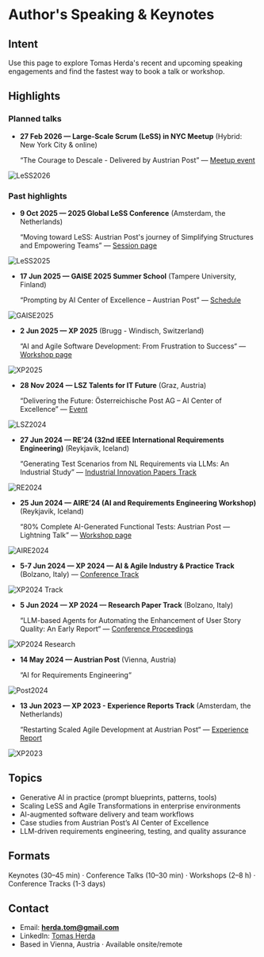 # Author's Speaking & Keynotes

## Intent
Use this page to explore Tomas Herda's recent and upcoming speaking engagements and find the fastest way to book a talk or workshop.

## Highlights

### Planned talks
- **27 Feb 2026 — Large-Scale Scrum (LeSS) in NYC Meetup** (Hybrid: New York City & online)

  “The Courage to Descale - Delivered by Austrian Post” — [Meetup event](https://www.meetup.com/large-scale-scrum-less-in-nyc/events/311688494/)
<img src="../assets/speaking/less2026.png" alt="LeSS2026">

### Past highlights
- **9 Oct 2025 — 2025 Global LeSS Conference** (Amsterdam, the Netherlands)

  “Moving toward LeSS: Austrian Post's journey of Simplifying Structures and Empowering Teams” — [Session page](https://less.works/conferenza/sessions/2025-global-less-conference-amsterdam-moving-toward-less-austrian-post-s-journey-of-simplifying-structures-and-empowering-teams-446)
<img src="../assets/speaking/less2025b.PNG" alt="LeSS2025">

- **17 Jun 2025 — GAISE 2025 Summer School** (Tampere University, Finland)

  “Prompting by AI Center of Excellence – Austrian Post” — [Schedule](https://gpt-lab.eu/gaise-2025/schedule/)
<img src="../assets/speaking/gaise2025.jpg" alt="GAISE2025">

- **2 Jun 2025 — XP 2025** (Brugg - Windisch, Switzerland)

  “AI and Agile Software Development: From Frustration to Success“ — [Workshop page](https://conf.researchr.org/home/xp-2025/aiandagile-2025#program)
<img src="../assets/speaking/xp2025.jpg" alt="XP2025">

- **28 Nov 2024 — LSZ Talents for IT Future** (Graz, Austria)

  “Delivering the Future: Österreichische Post AG – AI Center of Excellence” — [Event](https://lsz.at/Talents-Graz-Downloadarea)
<img src="../assets/speaking/lsz2024.jpg" alt="LSZ2024">

- **27 Jun 2024 — RE’24 (32nd IEEE International Requirements Engineering)** (Reykjavik, Iceland)

  “Generating Test Scenarios from NL Requirements via LLMs: An Industrial Study” — [Industrial Innovation Papers Track](https://conf.researchr.org/track/RE-2024/RE-2024-industrial-innovation-papers)
<img src="../assets/speaking/re2024.JPG" alt="RE2024">

- **25 Jun 2024 — AIRE’24 (AI and Requirements Engineering Workshop)** (Reykjavik, Iceland)

  “80% Complete AI-Generated Functional Tests: Austrian Post — Lightning Talk” — [Workshop page](https://aire-ws.github.io/aire24/)
<img src="../assets/speaking/aire24.jpeg" alt="AIRE2024">

- **5-7 Jun 2024 — XP 2024 — AI & Agile Industry & Practice Track** (Bolzano, Italy)
  — [Conference Track](https://agilealliance.org/xp2024/industry-and-practice-ai-and-agile/)
<img src="../assets/speaking/xp2024.jpeg" alt="XP2024 Track">

- **5 Jun 2024 — XP 2024 — Research Paper Track** (Bolzano, Italy)

  “LLM-based Agents for Automating the Enhancement of User Story Quality: An Early Report“ — [Conference Proceedings](https://link.springer.com/book/10.1007/978-3-031-61154-4)
<img src="../assets/speaking/xp2024d.jpg" alt="XP2024 Research">

- **14 May 2024 — Austrian Post** (Vienna, Austria)

  “AI for Requirements Engineering“
<img src="../assets/speaking/post2024.jpg" alt="Post2024">

- **13 Jun 2023 — XP 2023 - Experience Reports Track** (Amsterdam, the Netherlands)

  “Restarting Scaled Agile Development at Austrian Post“ — [Experience Report](https://agilealliance.org/resources/experience-reports/restarting-scaled-agile-development-at-austrian-post/)
<img src="../assets/speaking/xp2023.jpeg" alt="XP2023">

## Topics
- Generative AI in practice (prompt blueprints, patterns, tools)
- Scaling LeSS and Agile Transformations in enterprise environments
- AI-augmented software delivery and team workflows
- Case studies from Austrian Post’s AI Center of Excellence
- LLM-driven requirements engineering, testing, and quality assurance

## Formats
Keynotes (30–45 min) · Conference Talks (10–30 min) · Workshops (2–8 h) · Conference Tracks (1-3 days)

## Contact
- Email: **herda.tom@gmail.com**
- LinkedIn: [Tomas Herda](https://www.linkedin.com/in/herdatom)
- Based in Vienna, Austria · Available onsite/remote
